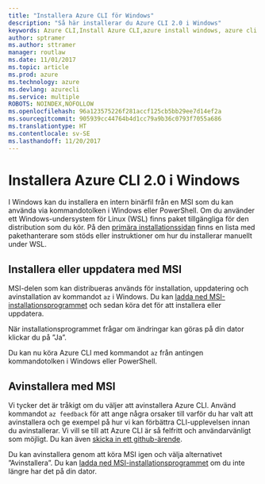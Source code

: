 ```yaml
---
title: "Installera Azure CLI för Windows"
description: "Så här installerar du Azure CLI 2.0 i Windows"
keywords: Azure CLI,Install Azure CLI,azure install windows, azure cli windows, azure windows
author: sptramer
ms.author: sttramer
manager: routlaw
ms.date: 11/01/2017
ms.topic: article
ms.prod: azure
ms.technology: azure
ms.devlang: azurecli
ms.service: multiple
ROBOTS: NOINDEX,NOFOLLOW
ms.openlocfilehash: 96a123575226f281accf125cb5bb29ee7d14ef2a
ms.sourcegitcommit: 905939cc44764b4d1cc79a9b36c0793f7055a686
ms.translationtype: HT
ms.contentlocale: sv-SE
ms.lasthandoff: 11/20/2017
---
```

# <a name="install-azure-cli-20-on-windows"></a>Installera Azure CLI 2.0 i Windows

I Windows kan du installera en intern binärfil från en MSI som du kan använda via kommandotolken i Windows eller PowerShell. Om du använder ett Windows-undersystem för Linux (WSL) finns paket tillgängliga för den distribution som du kör. På den [primära installationssidan](install-azure-cli.md) finns en lista med pakethanterare som stöds eller instruktioner om hur du installerar manuellt under WSL.

## <a name="install-or-update-with-msi"></a>Installera eller uppdatera med MSI

MSI-delen som kan distribueras används för installation, uppdatering och avinstallation av kommandot `az` i Windows. Du kan [ladda ned MSI-installationsprogrammet](https://aka.ms/InstallAzureCliWindows) och sedan köra det för att installera eller uppdatera.

När installationsprogrammet frågar om ändringar kan göras på din dator klickar du på ”Ja”.

Du kan nu köra Azure CLI med kommandot `az` från antingen kommandotolken i Windows eller PowerShell.

## <a name="uninstall-with-msi"></a>Avinstallera med MSI

Vi tycker det är tråkigt om du väljer att avinstallera Azure CLI. Använd kommandot `az feedback` för att ange några orsaker till varför du har valt att avinstallera och ge exempel på hur vi kan förbättra CLI-upplevelsen innan du avinstallerar. Vi vill se till att Azure CLI är så felfritt och användarvänligt som möjligt. Du kan även [skicka in ett github-ärende](https://github.com/Azure/azure-cli/issues).

Du kan avinstallera genom att köra MSI igen och välja alternativet ”Avinstallera”. Du kan [ladda ned MSI-installationsprogrammet](https://aka.ms/InstallAzureCliWindows) om du inte längre har det på din dator.
